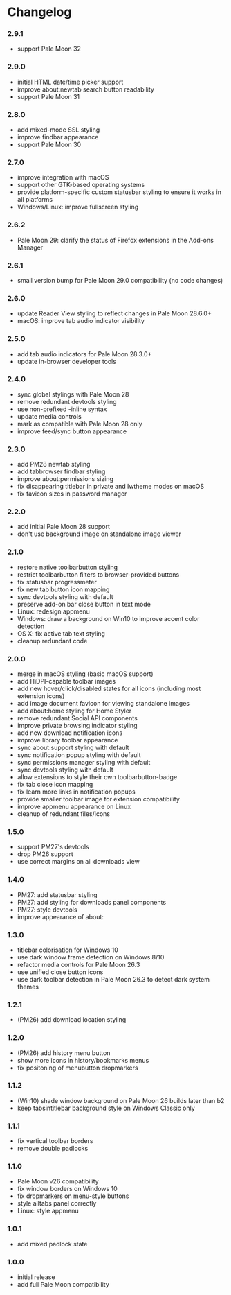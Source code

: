 # Changelog

### 2.9.1
- support Pale Moon 32

### 2.9.0
- initial HTML date/time picker support
- improve about:newtab search button readability
- support Pale Moon 31

### 2.8.0
- add mixed-mode SSL styling
- improve findbar appearance
- support Pale Moon 30

### 2.7.0
- improve integration with macOS
- support other GTK-based operating systems
- provide platform-specific custom statusbar styling to ensure it works in all platforms
- Windows/Linux: improve fullscreen styling

### 2.6.2
- Pale Moon 29: clarify the status of Firefox extensions in the Add-ons Manager

### 2.6.1
- small version bump for Pale Moon 29.0 compatibility (no code changes)

### 2.6.0
- update Reader View styling to reflect changes in Pale Moon 28.6.0+
- macOS: improve tab audio indicator visibility

### 2.5.0
- add tab audio indicators for Pale Moon 28.3.0+
- update in-browser developer tools

### 2.4.0
- sync global stylings with Pale Moon 28
- remove redundant devtools styling
- use non-prefixed -inline syntax
- update media controls
- mark as compatible with Pale Moon 28 only
- improve feed/sync button appearance

### 2.3.0
- add PM28 newtab styling
- add tabbrowser findbar styling
- improve about:permissions sizing
- fix disappearing titlebar in private and lwtheme modes on macOS
- fix favicon sizes in password manager

### 2.2.0
- add initial Pale Moon 28 support
- don't use background image on standalone image viewer

### 2.1.0
- restore native toolbarbutton styling
- restrict toolbarbutton filters to browser-provided buttons
- fix statusbar progressmeter
- fix new tab button icon mapping
- sync devtools styling with default
- preserve add-on bar close button in text mode
- Linux: redesign appmenu
- Windows: draw a background on Win10 to improve accent color detection
- OS X: fix active tab text styling
- cleanup redundant code

### 2.0.0
- merge in macOS styling (basic macOS support)
- add HiDPI-capable toolbar images
- add new hover/click/disabled states for all icons (including most extension icons)
- add image document favicon for viewing standalone images
- add about:home styling for Home Styler
- remove redundant Social API components
- improve private browsing indicator styling
- add new download notification icons
- improve library toolbar appearance
- sync about:support styling with default
- sync notification popup styling with default
- sync permissions manager styling with default
- sync devtools styling with default
- allow extensions to style their own toolbarbutton-badge
- fix tab close icon mapping
- fix learn more links in notification popups
- provide smaller toolbar image for extension compatibility
- improve appmenu appearance on Linux
- cleanup of redundant files/icons

### 1.5.0
- support PM27's devtools
- drop PM26 support
- use correct margins on all downloads view

### 1.4.0
- PM27: add statusbar styling
- PM27: add styling for downloads panel components
- PM27: style devtools
- improve appearance of about:

### 1.3.0
- titlebar colorisation for Windows 10
- use dark window frame detection on Windows 8/10
- refactor media controls for Pale Moon 26.3
- use unified close button icons
- use dark toolbar detection in Pale Moon 26.3 to detect dark system themes

### 1.2.1
- (PM26) add download location styling

### 1.2.0
- (PM26) add history menu button
- show more icons in history/bookmarks menus
- fix positoning of menubutton dropmarkers

### 1.1.2
- (Win10) shade window background on Pale Moon 26 builds later than b2
- keep tabsintitlebar background style on Windows Classic only

### 1.1.1
- fix vertical toolbar borders
- remove double padlocks

### 1.1.0
- Pale Moon v26 compatibility
- fix window borders on Windows 10
- fix dropmarkers on menu-style buttons
- style alltabs panel correctly
- Linux: style appmenu

### 1.0.1
- add mixed padlock state

### 1.0.0
- initial release
- add full Pale Moon compatibility

